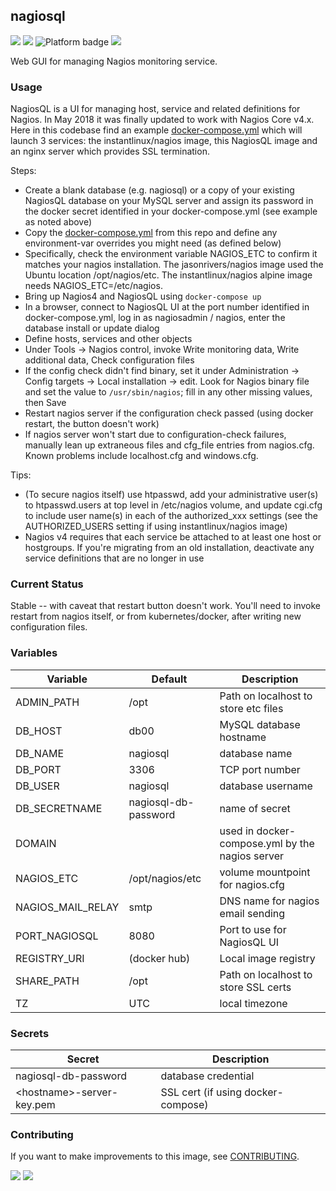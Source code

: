 ## nagiosql
[![](https://img.shields.io/docker/v/instantlinux/nagiosql?sort=date)](https://hub.docker.com/r/instantlinux/nagiosql/tags "Version badge") [![](https://img.shields.io/docker/image-size/instantlinux/nagiosql?sort=date)](https://github.com/instantlinux/docker-tools/tree/main/images/nagiosql "Image badge") ![](https://img.shields.io/badge/platform-amd64%20arm64%20arm%2Fv7-blue "Platform badge") [![](https://img.shields.io/badge/dockerfile-latest-blue)](https://gitlab.com/instantlinux/docker-tools/-/blob/main/images/nagiosql/Dockerfile "dockerfile")

Web GUI for managing Nagios monitoring service.

### Usage

NagiosQL is a UI for managing host, service and related definitions for Nagios. In May 2018 it was finally updated to work with Nagios Core v4.x. Here in this codebase find an example [docker-compose.yml](https://github.com/instantlinux/docker-tools/blob/main/images/nagiosql/docker-compose.yml) which will launch 3 services: the instantlinux/nagios image, this NagiosQL image and an nginx server which provides SSL termination.

Steps:
* Create a blank database (e.g. nagiosql) or a copy of your existing NagiosQL database on your MySQL server and assign its password in the docker secret identified in your docker-compose.yml (see example as noted above)
* Copy the [docker-compose.yml](https://github.com/instantlinux/docker-tools/blob/main/images/nagiosql/docker-compose.yml) from this repo and define any environment-var overrides you might need (as defined below)
* Specifically, check the environment variable NAGIOS_ETC to confirm it matches your nagios installation. The jasonrivers/nagios image used the Ubuntu location /opt/nagios/etc. The instantlinux/nagios alpine image needs NAGIOS_ETC=/etc/nagios.
* Bring up Nagios4 and NagiosQL using `docker-compose up`
* In a browser, connect to NagiosQL UI at the port number identified in docker-compose.yml, log in as nagiosadmin / nagios, enter the database install or update dialog
* Define hosts, services and other objects
* Under Tools -> Nagios control, invoke Write monitoring data, Write additional data, Check configuration files
* If the config check didn't find binary, set it under Administration -> Config targets -> Local installation -> edit. Look for Nagios binary file and set the value to `/usr/sbin/nagios`; fill in any other missing values, then Save
* Restart nagios server if the configuration check passed (using docker restart, the button doesn't work)
* If nagios server won't start due to configuration-check failures, manually lean up extraneous files and cfg_file entries from nagios.cfg. Known problems include localhost.cfg and windows.cfg.

Tips:
* (To secure nagios itself) use htpasswd, add your administrative user(s) to htpasswd.users at top level in /etc/nagios volume, and update cgi.cfg to include user name(s) in each of the authorized_xxx settings (see the AUTHORIZED_USERS setting if using instantlinux/nagios image)
* Nagios v4 requires that each service be attached to at least one host or hostgroups. If you're migrating from an old installation, deactivate any service definitions that are no longer in use

### Current Status

Stable -- with caveat that restart button doesn't work. You'll need to invoke restart from nagios itself, or from kubernetes/docker, after writing new configuration files.

### Variables

Variable | Default | Description |
-------- | ------- | ----------- |
ADMIN_PATH | /opt | Path on localhost to store etc files
DB_HOST | db00 | MySQL database hostname
DB_NAME | nagiosql | database name
DB_PORT | 3306 | TCP port number
DB_USER | nagiosql | database username
DB_SECRETNAME | nagiosql-db-password | name of secret
DOMAIN | | used in docker-compose.yml by the nagios server
NAGIOS_ETC | /opt/nagios/etc | volume mountpoint for nagios.cfg
NAGIOS_MAIL_RELAY | smtp | DNS name for nagios email sending
PORT_NAGIOSQL| 8080 | Port to use for NagiosQL UI
REGISTRY_URI | (docker hub) | Local image registry
SHARE_PATH | /opt | Path on localhost to store SSL certs
TZ | UTC | local timezone

### Secrets

Secret | Description
------ | -----------
nagiosql-db-password | database credential
\<hostname>-server-key.pem | SSL cert (if using docker-compose)

### Contributing

If you want to make improvements to this image, see [CONTRIBUTING](https://github.com/instantlinux/docker-tools/blob/main/CONTRIBUTING.md).

[![](https://img.shields.io/badge/license-Apache--2.0-red.svg)](https://choosealicense.com/licenses/apache-2.0/ "License badge") [![](https://img.shields.io/badge/code-sourceforge%2Fnagiosql-blue.svg)](https://sourceforge.net/projects/nagiosql/ "Code repo")
